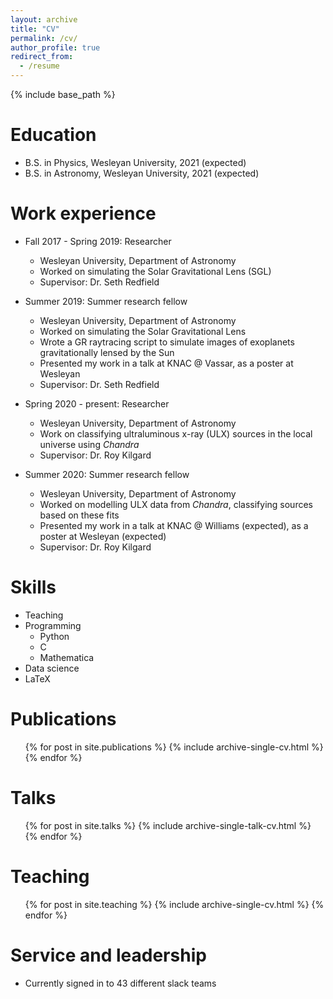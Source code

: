 ```yaml
---
layout: archive
title: "CV"
permalink: /cv/
author_profile: true
redirect_from:
  - /resume
---
```


{% include base_path %}

Education
======
* B.S. in Physics, Wesleyan University, 2021 (expected)
* B.S. in Astronomy, Wesleyan University, 2021 (expected)

Work experience
======
* Fall 2017 - Spring 2019: Researcher
  * Wesleyan University, Department of Astronomy
  * Worked on simulating the Solar Gravitational Lens (SGL)
  * Supervisor: Dr. Seth Redfield

* Summer 2019: Summer research fellow
  * Wesleyan University, Department of Astronomy 
  * Worked on simulating the Solar Gravitational Lens
  * Wrote a GR raytracing script to simulate images of exoplanets gravitationally lensed by the Sun
  * Presented my work in a talk at KNAC @ Vassar, as a poster at Wesleyan
  * Supervisor: Dr. Seth Redfield
  
* Spring 2020 - present: Researcher
  * Wesleyan University, Department of Astronomy
  * Work on classifying ultraluminous x-ray (ULX) sources in the local universe using *Chandra*
  * Supervisor: Dr. Roy Kilgard
  
* Summer 2020: Summer research fellow
  * Wesleyan University, Department of Astronomy
  * Worked on modelling ULX data from *Chandra*, classifying sources based on these fits
  * Presented my work in a talk at KNAC @ Williams (expected), as a poster at Wesleyan (expected)
  * Supervisor: Dr. Roy Kilgard
  
Skills
======
* Teaching
* Programming
  * Python
  * C
  * Mathematica
* Data science
* LaTeX

Publications
======
  <ul>{% for post in site.publications %}
    {% include archive-single-cv.html %}
  {% endfor %}</ul>
  
Talks
======
  <ul>{% for post in site.talks %}
    {% include archive-single-talk-cv.html %}
  {% endfor %}</ul>
  
Teaching
======
  <ul>{% for post in site.teaching %}
    {% include archive-single-cv.html %}
  {% endfor %}</ul>
  
Service and leadership
======
* Currently signed in to 43 different slack teams
